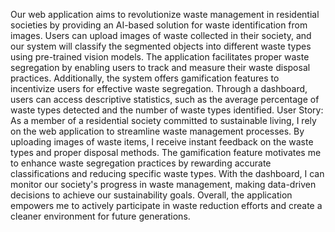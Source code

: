 Our web application aims to revolutionize waste management in residential societies by providing an AI-based solution for waste identification from images. Users can upload images of waste collected in their society, and our system will classify the segmented objects into different waste types using pre-trained vision models. The application facilitates proper waste segregation by enabling users to track and measure their waste disposal practices. Additionally, the system offers gamification features to incentivize users for effective waste segregation. Through a dashboard, users can access descriptive statistics, such as the average percentage of waste types detected and the number of waste types identified.
User Story: As a member of a residential society committed to sustainable living, I rely on the web application to streamline waste management processes. By uploading images of waste items, I receive instant feedback on the waste types and proper disposal methods. The gamification feature motivates me to enhance waste segregation practices by rewarding accurate classifications and reducing specific waste types. With the dashboard, I can monitor our society's progress in waste management, making data-driven decisions to achieve our sustainability goals. Overall, the application empowers me to actively participate in waste reduction efforts and create a cleaner environment for future generations.
